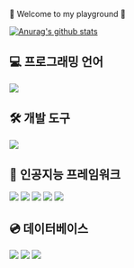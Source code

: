 <!-- left, center, right -->  
<div align="left">

🎡 Welcome to my playground 🎢
<!--
**hyunicecream/hyunicecream** is a ✨ _special_ ✨ repository because its `README.md` (this file) appears on your GitHub profile.

Here are some ideas to get you started:

- 🔭 I’m currently working on ...
- 🌱 I’m currently learning ...
- 👯 I’m looking to collaborate on ...
- 🤔 I’m looking for help with ...
- 💬 Ask me about ...
- 📫 How to reach me: ...
- 😄 Pronouns: ...
- ⚡ Fun fact: ...
-->
[![Anurag's github stats](https://github-readme-stats.vercel.app/api?username=hyunicecream&theme=calm&show_icons=true)](https://github.com/anuraghazra/github-readme-stats)

<!-- [![Top Langs](https://github-readme-stats.vercel.app/api/top-langs/?username=hyunicecream&layout=compact&theme=calm)](https://github.com/hyunicecream/github-readme-stats)

[![Readme Card](https://github-readme-stats.vercel.app/api/pin/?username=hyunicecream&repo=github-readme-stats&theme=calm)](https://github.com/hyunicecream/github-readme-stats) -->

<!-- [![Hits](https://hits.seeyoufarm.com/api/count/incr/badge.svg?url=https%3A%2F%2Fgithub.com%2Fhyunicecream&count_bg=%233D86C8&title_bg=%233D86C8&icon=github.svg&icon_color=%23FFFFFF&title=Visitor&edge_flat=false)](https://hits.seeyoufarm.com) -->

## 💻 프로그래밍 언어
<img src="https://img.shields.io/badge/Python-3766AB?style=flat&logo=Python&logoColor=white"/>

<!-- ## 🖥️ 운영 체제
<img src="https://img.shields.io/badge/mac_OS-2E3440?style=flat&logo=apple&logoColor=white"/>
<img src="https://img.shields.io/badge/Windows-0078D6?style=flat&logo=windows&logoColor=white"/> -->

## 🛠️ 개발 도구
<!-- <img src="https://img.shields.io/badge/Jupyter-F37626?style=flat&logo=jupyter&logoColor=white"/> -->
<img src="https://img.shields.io/badge/Visual_Studio_Code-007ACC?style=flat&logo=Visual_Studio_Code&logoColor=white"/>
<!-- <img src="https://img.shields.io/badge/Filezilla-BF0000?style=flat&logo=filezilla&logoColor=white"/> -->

<!-- ## ☁️ 클라우드 및 서버
<img src="https://img.shields.io/badge/AWS-2E5C99?style=flat&logo=Amazon&logoColor=white"/> -->

## 🤖 인공지능 프레임워크
<img src="https://img.shields.io/badge/LangChain-1C3C3C?style=flat&logo=langchain&logoColor=white"/>
<img src="https://img.shields.io/badge/LM_Studio-9013FE?style=flat&logo=coreldraw&logoColor=white"/>
<img src="https://img.shields.io/badge/Keras-D00000?style=flat&logo=Keras&logoColor=white"/>
<img src="https://img.shields.io/badge/TensorFlow-FF6F00?style=flat&logo=TensorFlow&logoColor=white"/>
<img src="https://img.shields.io/badge/PyTorch-EE4C2C?style=flat&logo=PyTorch&logoColor=white"/>

## 💿 데이터베이스
<img src="https://img.shields.io/badge/Postgresql-4169E1?style=flat&logo=postgresql&logoColor=white"/>
<img src="https://img.shields.io/badge/Mysql-4479A1?style=flat&logo=mysql&logoColor=white"/>
<img src="https://img.shields.io/badge/Mongodb-47A248?style=flat&logo=mongodb&logoColor=white"/>
<!-- <img src="https://img.shields.io/badge/DBeaver-382923?style=flat&logo=dbeaver&logoColor=white"/> -->

<!-- ## 🚀 생산성 도구 
<img src="https://img.shields.io/badge/Obsidian-7C3AED?style=flat&logo=obsidian&logoColor=white"/>
<img src="https://img.shields.io/badge/Slack-4A154B?style=flat&logo=slack&logoColor=white"/>
<img src="https://img.shields.io/badge/Notion-000000?style=flat&logo=notion&logoColor=white"/> -->

<!--
## 📝 운영중인 블로그 및 커뮤니티 플랫폼
<img src="https://img.shields.io/badge/Tistory-eb572d?style=flat&logo=Tistory&logoColor=white"/>
<img src="https://img.shields.io/badge/Velog-20C997?style=flat&logo=Velog&logoColor=white"/>
<img src="https://img.shields.io/badge/Naver_Blog-03C75A?style=flat&logo=naver&logoColor=white"/>
<img src="https://img.shields.io/badge/Naver_Cafe-03C75A?style=flat&logo=naver&logoColor=white"/>
--> 

<!-- ![Top Langs](https://github-readme-stats.vercel.app/api/top-langs/?username=hyunicecream&layout=compact) -->

<!-- [![Hits](https://hits.seeyoufarm.com/api/count/incr/badge.svg?url=https%3A%2F%2Fgithub.com%2Fhyunicecream&count_bg=%236BE9AD&title_bg=%23DD81DB&icon=&icon_color=%23E7E7E7&title=hits&edge_flat=false)](https://hits.seeyoufarm.com) -->
<!-- [![Hits](https://hits.seeyoufarm.com/api/count/incr/badge.svg?url=https%3A%2F%2Fgithub.com%2Fhyunicecream&count_bg=%233D86C8&title_bg=%233D86C8&icon=github.svg&icon_color=%23000000&title=Visitor&edge_flat=false)](https://hits.seeyoufarm.com) -->

<!-- [![Hits](https://hits.seeyoufarm.com/api/count/incr/badge.svg?url=https%3A%2F%2Fgithub.com%2Fhyunicecream&count_bg=%233D86C8&title_bg=%233D86C8&icon=github.svg&icon_color=%23FFFFFF&title=Visitor&edge_flat=false)](https://hits.seeyoufarm.com) -->

<!-- [![Gmail Badge](https://img.shields.io/badge/Gmail-EA4335?style=flat-square&logo=Gmail&logoColor=white&link=mailto:hyunicecream31@gmail.com)](mailto:hyunicecream31@gmail.com) -->
<!-- <a href="https://velog.io/@hyunicecream" target="_blank"><img src="https://img.shields.io/badge/Velog-20c997?style=flat-square&logo=Vimeo&logoColor=white"/></a> -->
</div>
